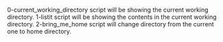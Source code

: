 0-current_working_directory script will be showing the current working directory.
1-listit script will be showing the contents in the current working directory.
2-bring_me_home script will change directory from the current one to home directory.

